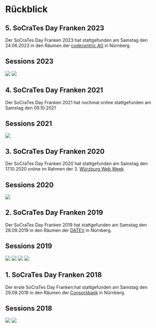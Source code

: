 # Rückblick

## 5. SoCraTes Day Franken 2023

Der SoCraTes Day Franken 2023 hat stattgefunden am Samstag den 24.06.2023 in den Räumen der <a href="//www.codecentric.de" target="_blank">codecentric AG</a> in Nürnberg.

## Sessions 2023

<img src="/assets/sdf2023-sessions-1.jpg">
<img src="/assets/sdf2023-sessions-2.jpg">

## 4. SoCraTes Day Franken 2021

Der SoCraTes Day Franken 2021 hat nochmal online stattgefunden am Samstag den 09.10.2021

## Sessions 2021

<img src="/assets/sdf2021-sessions.png">

## 3. SoCraTes Day Franken 2020

Der SoCraTes Day Franken 2020 hat stattgefunden am Samstag den 17.10.2020
online im Rahmen der 3. <a href="https://wueww.de/" target="_blank">Würzburg Web Week</a>

## Sessions 2020

<img src="/assets/sdf2020-sessions.png">

## 2. SoCraTes Day Franken 2019

Der SoCraTes Day Franken 2019 hat stattgefunden am Samstag den 28.09.2019 in den Räumen der <a href="https://www.datev.de/" target="_blank">DATEV</a> in Nürnberg.

## Sessions 2019

<img src="/assets/scdf19-sessions-1.jpeg">
<img src="/assets/scdf19-sessions-2.jpeg">
<img src="/assets/scdf19-sessions-3.jpeg">
<img src="/assets/scdf19-kick-off.jpeg">

## 1. SoCraTes Day Franken 2018

Der erste SoCraTes Day Franken hat stattgefunden am Samstag den 29.09.2018 in den Räumen der <a href="https://www.consorsbank.de/" target="_blank">Consorsbank</a> in Nürnberg.

## Sessions 2018

<img src="/assets/IMG_20180929_100527.jpg">
<img src="/assets/IMG_20180929_101157.jpg">

